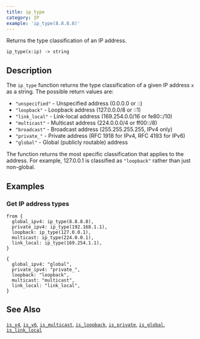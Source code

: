 ```yaml
---
title: ip_type
category: IP
example: 'ip_type(8.8.8.8)'
---
```


Returns the type classification of an IP address.

```tql
ip_type(x:ip) -> string
```

## Description

The `ip_type` function returns the type classification of a given IP address `x`
as a string. The possible return values are:

- `"unspecified"` - Unspecified address (0.0.0.0 or ::)
- `"loopback"` - Loopback address (127.0.0.0/8 or ::1)
- `"link_local"` - Link-local address (169.254.0.0/16 or fe80::/10)
- `"multicast"` - Multicast address (224.0.0.0/4 or ff00::/8)
- `"broadcast"` - Broadcast address (255.255.255.255, IPv4 only)
- `"private_"` - Private address (RFC 1918 for IPv4, RFC 4193 for IPv6)
- `"global"` - Global (publicly routable) address

The function returns the most specific classification that applies to the
address. For example, 127.0.0.1 is classified as `"loopback"` rather than
just non-global.

## Examples

### Get IP address types

```tql
from {
  global_ipv4: ip_type(8.8.8.8),
  private_ipv4: ip_type(192.168.1.1),
  loopback: ip_type(127.0.0.1),
  multicast: ip_type(224.0.0.1),
  link_local: ip_type(169.254.1.1),
}
```

```tql
{
  global_ipv4: "global",
  private_ipv4: "private_",
  loopback: "loopback",
  multicast: "multicast",
  link_local: "link_local",
}
```

## See Also

[`is_v4`](/reference/functions/is_v4), [`is_v6`](/reference/functions/is_v6),
[`is_multicast`](/reference/functions/is_multicast),
[`is_loopback`](/reference/functions/is_loopback),
[`is_private`](/reference/functions/is_private),
[`is_global`](/reference/functions/is_global),
[`is_link_local`](/reference/functions/is_link_local)